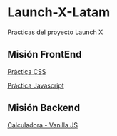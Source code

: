 # Launch-X-Latam
Practicas del proyecto Launch X

## Misión FrontEnd 
[Práctica CSS](https://dapper-jelly-564587.netlify.app/misionfrontend/3-css/main)

[Práctica Javascript](https://dapper-jelly-564587.netlify.app/misionfrontend/4-javascript/main)

## Misión Backend
[Calculadora - Vanilla JS](https://github.com/luiserdef/Launch-X-Latam/tree/main/MisionBackEnd/calculadora)
